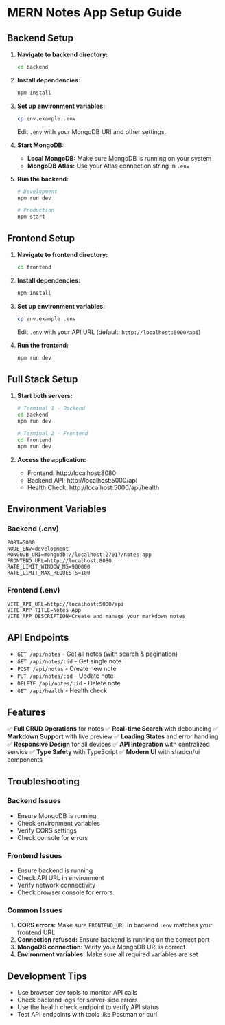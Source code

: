 # MERN Notes App Setup Guide

## Backend Setup

1. **Navigate to backend directory:**
   ```bash
   cd backend
   ```

2. **Install dependencies:**
   ```bash
   npm install
   ```

3. **Set up environment variables:**
   ```bash
   cp env.example .env
   ```
   Edit `.env` with your MongoDB URI and other settings.

4. **Start MongoDB:**
   - **Local MongoDB:** Make sure MongoDB is running on your system
   - **MongoDB Atlas:** Use your Atlas connection string in `.env`

5. **Run the backend:**
   ```bash
   # Development
   npm run dev
   
   # Production
   npm start
   ```

## Frontend Setup

1. **Navigate to frontend directory:**
   ```bash
   cd frontend
   ```

2. **Install dependencies:**
   ```bash
   npm install
   ```

3. **Set up environment variables:**
   ```bash
   cp env.example .env
   ```
   Edit `.env` with your API URL (default: `http://localhost:5000/api`)

4. **Run the frontend:**
   ```bash
   npm run dev
   ```

## Full Stack Setup

1. **Start both servers:**
   ```bash
   # Terminal 1 - Backend
   cd backend
   npm run dev
   
   # Terminal 2 - Frontend  
   cd frontend
   npm run dev
   ```

2. **Access the application:**
   - Frontend: http://localhost:8080
   - Backend API: http://localhost:5000/api
   - Health Check: http://localhost:5000/api/health

## Environment Variables

### Backend (.env)
```env
PORT=5000
NODE_ENV=development
MONGODB_URI=mongodb://localhost:27017/notes-app
FRONTEND_URL=http://localhost:8080
RATE_LIMIT_WINDOW_MS=900000
RATE_LIMIT_MAX_REQUESTS=100
```

### Frontend (.env)
```env
VITE_API_URL=http://localhost:5000/api
VITE_APP_TITLE=Notes App
VITE_APP_DESCRIPTION=Create and manage your markdown notes
```

## API Endpoints

- `GET /api/notes` - Get all notes (with search & pagination)
- `GET /api/notes/:id` - Get single note
- `POST /api/notes` - Create new note
- `PUT /api/notes/:id` - Update note
- `DELETE /api/notes/:id` - Delete note
- `GET /api/health` - Health check

## Features

✅ **Full CRUD Operations** for notes
✅ **Real-time Search** with debouncing
✅ **Markdown Support** with live preview
✅ **Loading States** and error handling
✅ **Responsive Design** for all devices
✅ **API Integration** with centralized service
✅ **Type Safety** with TypeScript
✅ **Modern UI** with shadcn/ui components

## Troubleshooting

### Backend Issues
- Ensure MongoDB is running
- Check environment variables
- Verify CORS settings
- Check console for errors

### Frontend Issues
- Ensure backend is running
- Check API URL in environment
- Verify network connectivity
- Check browser console for errors

### Common Issues
1. **CORS errors:** Make sure `FRONTEND_URL` in backend `.env` matches your frontend URL
2. **Connection refused:** Ensure backend is running on the correct port
3. **MongoDB connection:** Verify your MongoDB URI is correct
4. **Environment variables:** Make sure all required variables are set

## Development Tips

- Use browser dev tools to monitor API calls
- Check backend logs for server-side errors
- Use the health check endpoint to verify API status
- Test API endpoints with tools like Postman or curl

